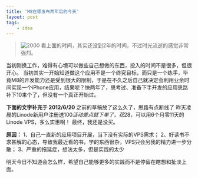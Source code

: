 ```yaml
---
title: 'M8在哪发布两年后的今天'
layout: post
tags:
    - idea
---
```


> ![2000](http://t2.qpic.cn/mblogpic/e4ae8bbb99e81978fe36/2000)
> 看上面的时间，其实还没到2年的时间，不过时光流逝的感觉非常强烈。

当初刚换工作，难得有心境可以做些自己想做的东西，投入的时间不是很多，但很开心。
当初其实一开始知道做这个应用不是一个终究目标，而只是一个练手，毕竟M8的开发能力还是受到很大的限制，于是在不久之后自己就决定会利用业余时间实现一个iPhone应用，结果呢？快两年了，思考过、准备下手开发的应用思路补下10来个了，但没有一个真正开始过。

**下面的文字补充于 2012/6/20**
之前的草稿放了这么久了，思路有点断线了
昨天凌晨的Linode新用户注册送$100活动差点就下单了，花$28，可以用6个月零11天的Linode VPS，多么实惠啊！
最终，我还是没买。

**原因：**
1、自己一直新的应用项目开展，当下没有实际的VPS需求；
2、好读书不求甚解的心态，导致我最近看的书，学的东西很杂，VPS只会另我的精力进一步分散；
3、严重的拖延症，想法太多，但是实践的太少

明天今日不知道会怎么样，希望自己能够更多的实践而不是停留在瞎想和扯淡上面。